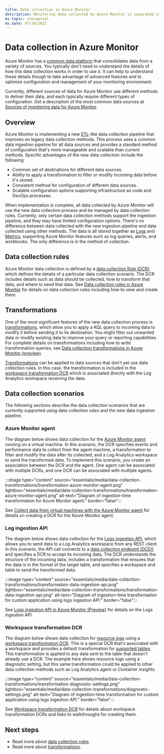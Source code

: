 ```yaml
---
title: Data collection in Azure Monitor
description: Monitoring data collected by Azure Monitor is separated into metrics that are lightweight and capable of supporting near real-time scenarios and logs that are used for advanced analysis.
ms.topic: conceptual
ms.date: 07/10/2022
---
```


# Data collection in Azure Monitor
Azure Monitor has a [common data platform](data-platform.md) that consolidates data from a variety of sources. You typically don't need to understand the details of how this data collection works in order to use it. It can help to understand these details though to take advantage of advanced features and to optimize configuration and management of your monitoring environment.

Currently, different sources of data for Azure Monitor use different methods to deliver their data, and each typically require different types of configuration. Get a description of the most common data sources at [Sources of monitoring data for Azure Monitor](data-sources.md).

## Overview
Azure Monitor is implementing a new [ETL](/azure/architecture/data-guide/relational-data/etl)-like data collection pipeline that improves on legacy data collection methods. This process uses a common data ingestion pipeline for all data sources and provides a standard method of configuration that's more manageable and scalable than current methods. Specific advantages of the new data collection include the following:

- Common set of destinations for different data sources.
- Ability to apply a transformation to filter or modify incoming data before it's stored.
- Consistent method for configuration of different data sources.
- Scalable configuration options supporting infrastructure as code and DevOps processes.

When implementation is complete, all data collected by Azure Monitor will use the new data collection process and be managed by data collection rules. Currently, only certain data collection methods support the ingestion pipeline, and they may have limited configuration options. There's no difference between data collected with the new ingestion pipeline and data collected using other methods. The data is all stored together as [Logs](logs/data-platform-logs.md) and [Metrics](essentials/data-platform-metrics.md), supporting Azure Monitor features such as log queries, alerts, and workbooks. The only difference is in the method of collection.
## Data collection rules
Azure Monitor data collection is defined by a [data collection Rule (DCR)](essentials/data-collection-rule-overview.md), which defines the details of a particular data collection scenario. The DCR includes details such as data should be collected, how to transform that data, and where to send that data. See [Data collection rules in Azure Monitor](essentials/data-collection-rule-overview.md) for details on data collection rules including how to view and create them.

## Transformations
One of the most significant features of the new data collection process is [transformations](essentials/data-collection-transformations.md), which allow you to apply a KQL query to incoming data to modify it before sending it to its destination. You might filter out unwanted data or modify existing data to improve your query or reporting capabilities. For complete details on transformations including how to write transformation queries, see [Data collection transformations in Azure Monitor (preview)](essentials/data-collection-transformations.md).



[Transformations](essentials/data-collection-transformations.md) can be applied to data sources that don't yet use data collection rules. In this case, the transformation is included in the [workspace transformation DCR](essentials/data-collection-transformations.md#workspace-transformation-dcr) which is associated directly with the Log Analytics workspace receiving the data.

## Data collection scenarios
The following sections describe the data collection scenarios that are currently supported using data collection rules and the new data ingestion pipeline.

### Azure Monitor agent
The diagram below shows data collection for the [Azure Monitor agent](agents/azure-monitor-agent-overview.md) running on a virtual machine. In this scenario, the DCR specifies events and performance data to collect from the agent machine, a transformation to filter and modify the data after its collected, and a Log Analytics workspace to send the transformed data. To implement this scenario, you create an association between the DCR and the agent. One agent can be associated with multiple DCRs, and one DCR can be associated with multiple agents.

:::image type="content" source="essentials/media/data-collection-transformations/transformation-azure-monitor-agent.png" lightbox="essentials/media/data-collection-transformations/transformation-azure-monitor-agent.png" alt-text="Diagram of ingestion-time transformation for Azure Monitor agent." border="false":::

See [Collect data from virtual machines with the Azure Monitor agent](agents/data-collection-rule-azure-monitor-agent.md) for details on creating a DCR for the Azure Monitor agent.

### Log ingestion API
The diagram below shows data collection for the [Logs ingestion API](logs/logs-ingestion-api-overview.md), which allows you to send data to a Log Analytics workspace from any REST client. In this scenario, the API call connects to a [data collection endpoint (DCE))](essentials/data-collection-endpoint-overview.md) and specifies a DCR to accept its incoming data. The DCR understands the structure of the incoming data, includes a transformation that ensures that the data is in the format of the target table, and specifies a workspace and table to send the transformed data.

:::image type="content" source="essentials/media/data-collection-transformations/transformation-data-ingestion-api.png" lightbox="essentials/media/data-collection-transformations/transformation-data-ingestion-api.png" alt-text="Diagram of ingestion-time transformation for custom application using logs ingestion API." border="false":::

See [Logs ingestion API in Azure Monitor (Preview)](logs/logs-ingestion-api-overview.md) for details on the Logs ingestion API.

### Workspace transformation DCR
The diagram below shows data collection for [resource logs](essentials/resource-logs.md) using a [workspace transformation DCR](essentials/data-collection-transformations.md#workspace-transformation-dcr). This is a special DCR that's associated with a workspace and provides a default transformation for [supported tables](logs/tables-feature-support.md). This transformation is applied to any data sent to the table that doesn't already use a DCR. The example here shows resource logs using a diagnostic setting, but this same transformation could be applied to other data collection methods such as Log Analytics agent or Container insights.

:::image type="content" source="essentials/media/data-collection-transformations/transformation-diagnostic-settings.png" lightbox="essentials/media/data-collection-transformations/diagnostic-settings.png" alt-text="Diagram of ingestion-time transformation for custom application using logs ingestion API." border="false":::

See [Workspace transformation DCR](essentials/data-collection-transformations.md#workspace-transformation-dcr) for details about workspace transformation DCRs and links to walkthroughs for creating them.

## Next steps

- Read more about [data collection rules](essentials/data-collection-rule-overview.md).
- Read more about [transformations](essentials/data-collection-transformations.md).


